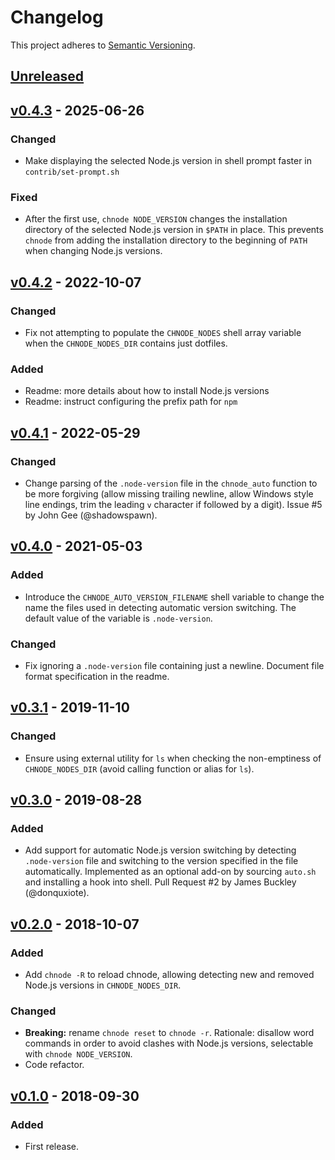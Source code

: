# Changelog

This project adheres to [Semantic Versioning].

## [Unreleased]

## [v0.4.3] - 2025-06-26

### Changed

* Make displaying the selected Node.js version in shell prompt faster in
  `contrib/set-prompt.sh`

### Fixed

* After the first use, `chnode NODE_VERSION` changes the installation
  directory of the selected Node.js version in `$PATH` in place. This
  prevents `chnode` from adding the installation directory to the
  beginning of `PATH` when changing Node.js versions.

## [v0.4.2] - 2022-10-07

### Changed

* Fix not attempting to populate the `CHNODE_NODES` shell array variable
  when the `CHNODE_NODES_DIR` contains just dotfiles.

### Added

* Readme: more details about how to install Node.js versions
* Readme: instruct configuring the prefix path for `npm`

## [v0.4.1] - 2022-05-29

### Changed

* Change parsing of the `.node-version` file in the `chnode_auto`
  function to be more forgiving (allow missing trailing newline, allow
  Windows style line endings, trim the leading `v` character if followed
  by a digit). Issue #5 by John Gee (@shadowspawn).

## [v0.4.0] - 2021-05-03

### Added

* Introduce the `CHNODE_AUTO_VERSION_FILENAME` shell variable to change
  the name the files used in detecting automatic version switching. The
  default value of the variable is `.node-version`.

### Changed

* Fix ignoring a `.node-version` file containing just a
  newline. Document file format specification in the readme.

## [v0.3.1] - 2019-11-10

### Changed

* Ensure using external utility for `ls` when checking the non-emptiness
  of `CHNODE_NODES_DIR` (avoid calling function or alias for `ls`).

## [v0.3.0] - 2019-08-28

### Added

* Add support for automatic Node.js version switching by detecting
  `.node-version` file and switching to the version specified in the
  file automatically. Implemented as an optional add-on by sourcing
  `auto.sh` and installing a hook into shell. Pull Request #2 by James
  Buckley (@donquxiote).

## [v0.2.0] - 2018-10-07

### Added

* Add `chnode -R` to reload chnode, allowing detecting new and removed
  Node.js versions in `CHNODE_NODES_DIR`.

### Changed

* **Breaking:** rename `chnode reset` to `chnode -r`. Rationale:
  disallow word commands in order to avoid clashes with Node.js
  versions, selectable with `chnode NODE_VERSION`.
* Code refactor.

## [v0.1.0] - 2018-09-30

### Added

* First release.

[Semantic Versioning]: https://semver.org/spec/v2.0.0.html
[Unreleased]: https://github.com/tkareine/chnode/compare/v0.4.3...HEAD
[v0.4.3]: https://github.com/tkareine/chnode/compare/v0.4.2...v0.4.3
[v0.4.2]: https://github.com/tkareine/chnode/compare/v0.4.1...v0.4.2
[v0.4.1]: https://github.com/tkareine/chnode/compare/v0.4.0...v0.4.1
[v0.4.0]: https://github.com/tkareine/chnode/compare/v0.3.1...v0.4.0
[v0.3.1]: https://github.com/tkareine/chnode/compare/v0.3.0...v0.3.1
[v0.3.0]: https://github.com/tkareine/chnode/compare/v0.2.0...v0.3.0
[v0.2.0]: https://github.com/tkareine/chnode/compare/v0.1.0...v0.2.0
[v0.1.0]: https://github.com/tkareine/chnode/releases/tag/v0.1.0
